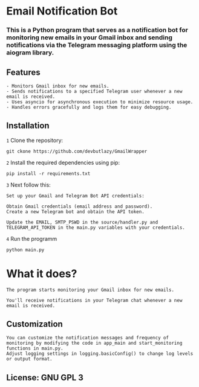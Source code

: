 # Email Notification Bot

### This is a Python program that serves as a notification bot for monitoring new emails in your Gmail inbox and sending notifications via the Telegram messaging platform using the aiogram library.

## Features

    - Monitors Gmail inbox for new emails.
    - Sends notifications to a specified Telegram user whenever a new email is received.
    - Uses asyncio for asynchronous execution to minimize resource usage.
    - Handles errors gracefully and logs them for easy debugging.

## Installation

`1` Clone the repository:  
```
git ckone https://github.com/devbutlazy/GmailWrapper
```
`2` Install the required dependencies using pip:
```
pip install -r requirements.txt
```
`3` Next follow this:

    Set up your Gmail and Telegram Bot API credentials:

    Obtain Gmail credentials (email address and password).
    Create a new Telegram bot and obtain the API token.

    Update the EMAIL, SMTP_PSWD in the source/handler.py and TELEGRAM_API_TOKEN in the main.py variables with your credentials.

`4` Run the programm
```
python main.py
```

# What it does?
    The program starts monitoring your Gmail inbox for new emails.

    You'll receive notifications in your Telegram chat whenever a new email is received.

## Customization

    You can customize the notification messages and frequency of monitoring by modifying the code in app_main and start_monitoring functions in main.py.
    Adjust logging settings in logging.basicConfig() to change log levels or output format.


## License: GNU GPL 3

